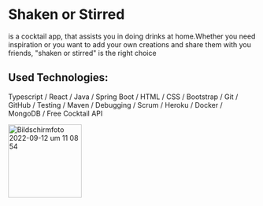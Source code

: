 # Shaken or Stirred

is a cocktail app, that assists
you in doing drinks at home.Whether you need
inspiration or you want to add your own
creations and share them with you friends,
"shaken or stirred" is the right choice


## Used Technologies:

Typescript / React / Java / Spring Boot
/ HTML / CSS / Bootstrap / Git / GitHub
/ Testing / Maven / Debugging / Scrum
/ Heroku / Docker / MongoDB / Free
Cocktail API




<img width="149" alt="Bildschirmfoto 2022-09-12 um 11 08 54" src="https://user-images.githubusercontent.com/78880982/189615908-18191653-398b-4dd3-931d-c8c9d044c7dd.png">
